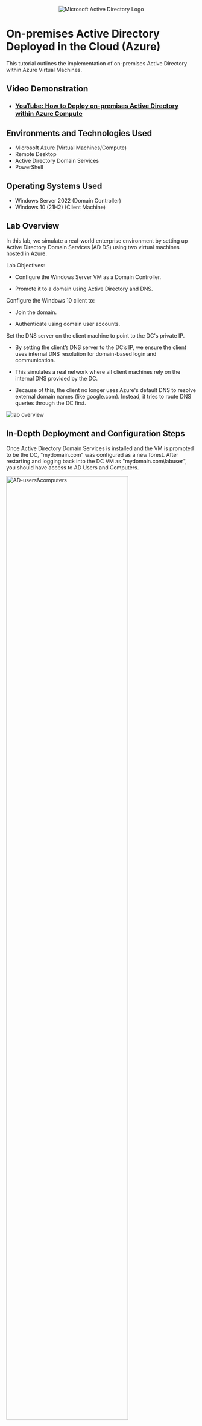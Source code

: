 <p align="center">
<img src="https://i.imgur.com/pU5A58S.png" alt="Microsoft Active Directory Logo"/>
</p>

<h1>On-premises Active Directory Deployed in the Cloud (Azure)</h1>
This tutorial outlines the implementation of on-premises Active Directory within Azure Virtual Machines.<br />


<h2>Video Demonstration</h2>

- ### [YouTube: How to Deploy on-premises Active Directory within Azure Compute](https://www.youtube.com)

<h2>Environments and Technologies Used</h2>

- Microsoft Azure (Virtual Machines/Compute)
- Remote Desktop
- Active Directory Domain Services
- PowerShell

<h2>Operating Systems Used </h2>

- Windows Server 2022 (Domain Controller)
- Windows 10 (21H2) (Client Machine)

<h2>Lab Overview</h2>
In this lab, we simulate a real-world enterprise environment by setting up Active Directory Domain Services (AD DS) using two virtual machines hosted in Azure.


Lab Objectives:
- Configure the Windows Server VM as a Domain Controller.

- Promote it to a domain using Active Directory and DNS.

Configure the Windows 10 client to:

- Join the domain.

- Authenticate using domain user accounts.

Set the DNS server on the client machine to point to the DC's private IP.
- By setting the client’s DNS server to the DC’s IP, we ensure the client uses internal DNS resolution for domain-based login and communication.

- This simulates a real network where all client machines rely on the internal DNS provided by the DC.

- Because of this, the client no longer uses Azure's default DNS to resolve external domain names (like google.com). Instead, it tries to route DNS queries through the DC first.

<img src="https://i.imgur.com/46ZxkYP.png" alt="lab overview"/>


<h2>In-Depth Deployment and Configuration Steps</h2>
Once Active Directory Domain Services is installed and the VM is promoted to be the DC, "mydomain.com" was configured as a new forest. After restarting and logging back into the DC VM as "mydomain.com\labuser", you should have access to AD Users and Computers. 


<p>
<img src="https://i.imgur.com/XeKEhk2.png" height="80%" width="80%" alt="AD-users&computers"/>
</p>
<p>
Now we will start creating Organizational Units or "OUs". The first set of OU's will be "_EMPLOYEES" and "_ADMINS". To do that you will right-click on the domain name, select New, then Organizational Unit.

In the "_ADMINS" OU, right-click -> new -> User and create the user "Jane Doe". For the user login name, insert "jane_admin". Once that is done, add Jane to the domain admins security group. 
</p>
<br />

<p>
<img src="https://i.imgur.com/jBgCBrs.png" height="80%" width="80%" alt="AD-adminCreation"/>
</p>
<p>
Next, we have to join Client-1 machine to the Domain. To do this, right-click the Windows icon in the bottom left of the screen. Select System -> Rename this PC (advanced) -> under Computer Name select Change -> domain -> enter "mydomain.com". After your computer restarts, log back into the client machine with the "mydomain.com\labuser" credentials. Client-1 will now be a part of mydomain.com
</p>
<br />

<p>
<img src="https://i.imgur.com/m8PnNVm.png" height="80%" width="80%" alt="AD-joinClientDomain"/>
</p>
<p>
Now that Client-1 is joined to the Domain, the next part is to set up remote desktop for non-admin users on the client machine. Log into Client-1 as jane_admin -> right-click the Windows icon in the bottom left of the screen. Select System -> Remote Desktop -> add "Domain Users" to give that group access to remote desktop.  
</p>
<br />

<p>
<img src="https://i.imgur.com/TsX8VaG.png" height="80%" width="80%" alt="AD-remoteDesktop"/>
</p>
<p>
In this next part, I used PowerShell to create additional users, and I will choose one of those users and RDP into Client-1.
</p>
<br />

<p>
<img src="https://i.imgur.com/bVx5cRC.png" height="80%" width="80%" alt="AD-powerShellUsers"/>
</p>
